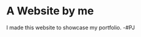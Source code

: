 # A Website by me

I made this website to showcase my portfolio. 
                                 -#PJ
